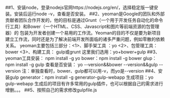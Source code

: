 ##1、安装node，登录nodejs官网https://nodejs.org/en/，选择稳定版一键安装。安装后运行node -v，查看是否安装。
##2、yeoman是Google的团队和外部贡献者团队合作开发的，他的目标是通过Grunt（一个用于开发任务自动化的命令行工具）和Bower（一个HTML、CSS、Javascript和图片等前端资源的包管理器）的 
       包装为开发者创建一个易用的工作流。Yeoman的目的不仅是要为新项目建立工作流，同时还是为了解决前端开发所面临的诸多严重问题，例如零散的依赖关系。
      yeoman主要包括三部分：<1>、脚手架工具 ：yo
                                                 <2>、包管理工具：bower
                                                  <3>、构建工具： gulp或grunt
        这里我们选用：yo+bower+gulp
##3、yeoman工具安装：
npm install -g yo
bower：npm install -g bower
glup：npm install -g gulp
查看是否安装： yo --version&&bower --version&&gulp --version
注：单独查看时，bower、gulp都可以用-v，而yo是--version
##4、安装gulp generator：npm install -g generator-gulp-webapp
                         生成项目：yo gulp-webapp  生成后的项目有许多常用的gulp插件，也可以根据自己的需求进行增删。。。
##5、按照自己的需求修改gulpfile.js
